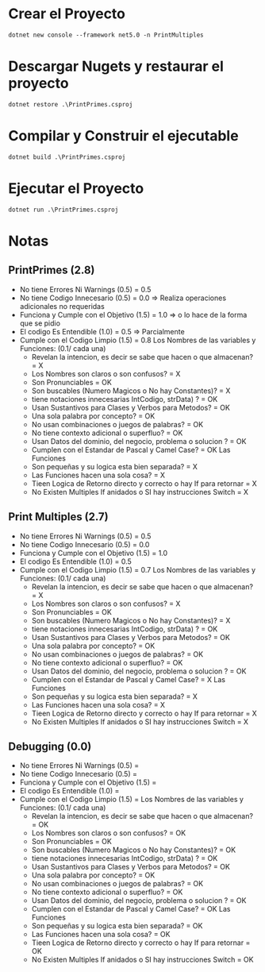 # Crear el Proyecto

```
dotnet new console --framework net5.0 -n PrintMultiples
```
# Descargar Nugets y restaurar el proyecto

```
dotnet restore .\PrintPrimes.csproj
```

# Compilar y Construir el ejecutable

```
dotnet build .\PrintPrimes.csproj
```

# Ejecutar el Proyecto

```
dotnet run .\PrintPrimes.csproj
```
# Notas
## PrintPrimes (2.8)
- No tiene Errores Ni Warnings (0.5)      = 0.5
- No tiene Codigo Innecesario  (0.5)      = 0.0 => Realiza operaciones adicionales no requeridas
- Funciona y Cumple con el Objetivo (1.5) = 1.0 => o lo hace de la forma que se pidio
- El codigo Es Entendible (1.0)           = 0.5 => Parcialmente
- Cumple con el Codigo Limpio (1.5)       = 0.8
  Los Nombres de las variables y Funciones: (0.1/ cada una)
  - Revelan la intencion, es decir se sabe que hacen o que almacenan? = X
  - Los Nombres son claros o son confusos?                            = X
  - Son Pronunciables                                                 = OK
  - Son buscables (Numero Magicos o No hay Constantes)?               = X
  - tiene notaciones innecesarias IntCodigo, strData) ?               = OK
  - Usan Sustantivos para Clases y Verbos para Metodos?               = OK
  - Una sola palabra por concepto?                                    = OK
  - No usan combinaciones o juegos de palabras?                       = OK
  - No tiene contexto adicional o superfluo?                          = OK
  - Usan Datos del dominio, del negocio, problema o solucion ?        = OK
  - Cumplen con el Estandar de Pascal y Camel Case?                   = OK
  Las Funciones                                                         
  - Son pequeñas y su logica esta bien separada?                      = X
  - Las Funciones hacen una sola cosa?                                = X
  - Tieen Logica de Retorno directo y correcto o hay If para retornar = X
  - No Existen Multiples If anidados o SI hay instrucciones Switch    = X

## Print Multiples (2.7)
- No tiene Errores Ni Warnings (0.5)      = 0.5
- No tiene Codigo Innecesario  (0.5)      = 0.0
- Funciona y Cumple con el Objetivo (1.5) = 1.0
- El codigo Es Entendible (1.0)           = 0.5
- Cumple con el Codigo Limpio (1.5)       = 0.7
  Los Nombres de las variables y Funciones: (0.1/ cada una)
  - Revelan la intencion, es decir se sabe que hacen o que almacenan? = X
  - Los Nombres son claros o son confusos?                            = X
  - Son Pronunciables                                                 = OK
  - Son buscables (Numero Magicos o No hay Constantes)?               = X
  - tiene notaciones innecesarias IntCodigo, strData) ?               = OK
  - Usan Sustantivos para Clases y Verbos para Metodos?               = OK
  - Una sola palabra por concepto?                                    = OK
  - No usan combinaciones o juegos de palabras?                       = OK
  - No tiene contexto adicional o superfluo?                          = OK
  - Usan Datos del dominio, del negocio, problema o solucion ?        = OK
  - Cumplen con el Estandar de Pascal y Camel Case?                   = X
  Las Funciones                                                         
  - Son pequeñas y su logica esta bien separada?                      = X
  - Las Funciones hacen una sola cosa?                                = X
  - Tieen Logica de Retorno directo y correcto o hay If para retornar = X
  - No Existen Multiples If anidados o SI hay instrucciones Switch    = X

## Debugging (0.0)
- No tiene Errores Ni Warnings (0.5)      = 
- No tiene Codigo Innecesario  (0.5)      = 
- Funciona y Cumple con el Objetivo (1.5) = 
- El codigo Es Entendible (1.0)           = 
- Cumple con el Codigo Limpio (1.5)       = 
  Los Nombres de las variables y Funciones: (0.1/ cada una)
  - Revelan la intencion, es decir se sabe que hacen o que almacenan? = OK
  - Los Nombres son claros o son confusos?                            = OK
  - Son Pronunciables                                                 = OK
  - Son buscables (Numero Magicos o No hay Constantes)?               = OK
  - tiene notaciones innecesarias IntCodigo, strData) ?               = OK
  - Usan Sustantivos para Clases y Verbos para Metodos?               = OK
  - Una sola palabra por concepto?                                    = OK
  - No usan combinaciones o juegos de palabras?                       = OK
  - No tiene contexto adicional o superfluo?                          = OK
  - Usan Datos del dominio, del negocio, problema o solucion ?        = OK
  - Cumplen con el Estandar de Pascal y Camel Case?                   = OK
  Las Funciones                                                         
  - Son pequeñas y su logica esta bien separada?                      = OK
  - Las Funciones hacen una sola cosa?                                = OK
  - Tieen Logica de Retorno directo y correcto o hay If para retornar = OK
  - No Existen Multiples If anidados o SI hay instrucciones Switch    = OK

